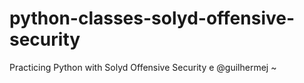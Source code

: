 # python-classes-solyd-offensive-security

Practicing Python with Solyd Offensive Security e @guilhermej ~
